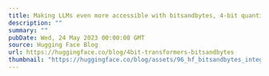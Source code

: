 ```yaml
---
title: Making LLMs even more accessible with bitsandbytes, 4-bit quantization and QLoRA
description: ""
summary: ""
pubDate: Wed, 24 May 2023 00:00:00 GMT
source: Hugging Face Blog
url: https://huggingface.co/blog/4bit-transformers-bitsandbytes
thumbnail: "https://huggingface.co/blog/assets/96_hf_bitsandbytes_integration/Thumbnail_blue.png"
---
```


